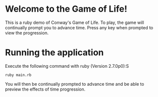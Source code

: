 # Welcome to the Game of Life!

This is a ruby demo of Conway's Game of Life. 
To play, the game will continually prompt you to advance time. Press any key when prompted to view the progression. 

# Running the application    
Execute the following command with ruby (Version 2.7.0p0):S

    ruby main.rb

You will then be continually prompted to advance time and be able to preview the effects of time progression.